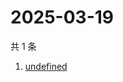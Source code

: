 # 2025-03-19

共 1 条

<!-- BEGIN -->
<!-- 最后更新时间 Wed Mar 19 2025 07:30:07 GMT+0800 (China Standard Time) -->

1. [undefined](https://www.zhihu.com/search?q=undefined)

<!-- END -->

